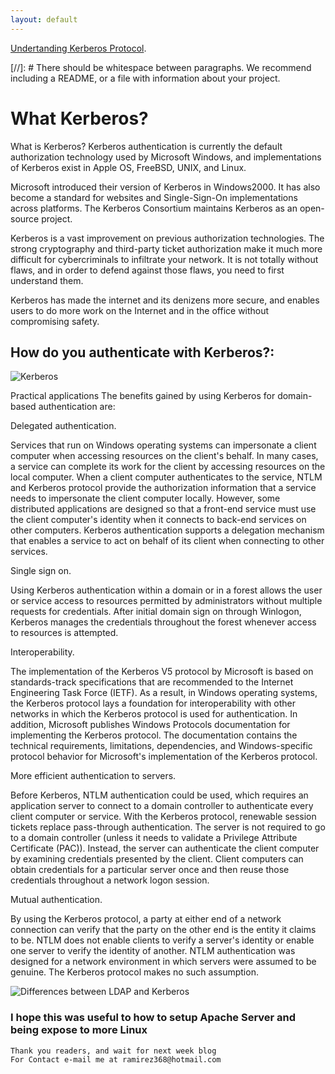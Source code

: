 ```yaml
---
layout: default
---
```



[Undertanding Kerberos Protocol](https://https://www.youtube.com/watch?v=_44CHD3Vx-0).

[//]: #  There should be whitespace between paragraphs. We recommend including a README, or a file with information about your project.

# What Kerberos?
What is Kerberos?
Kerberos authentication is currently the default authorization technology used by Microsoft Windows, and implementations of Kerberos exist in Apple OS, FreeBSD, UNIX, and Linux.

Microsoft introduced their version of Kerberos in Windows2000. It has also become a standard for websites and Single-Sign-On implementations across platforms. The Kerberos Consortium maintains Kerberos as an open-source project.

Kerberos is a vast improvement on previous authorization technologies. The strong cryptography and third-party ticket authorization make it much more difficult for cybercriminals to infiltrate your network. It is not totally without flaws, and in order to defend against those flaws, you need to first understand them.

Kerberos has made the internet and its denizens more secure, and enables users to do more work on the Internet and in the office without compromising safety.


## How do you authenticate with Kerberos?:
![Kerberos](https://www.varonis.com/blog/wp-content/uploads/2018/07/Kerberos-Graphics-1-v2-787x790.jpg)

Practical applications
The benefits gained by using Kerberos for domain-based authentication are:

Delegated authentication.

Services that run on Windows operating systems can impersonate a client computer when accessing resources on the client's behalf. In many cases, a service can complete its work for the client by accessing resources on the local computer. When a client computer authenticates to the service, NTLM and Kerberos protocol provide the authorization information that a service needs to impersonate the client computer locally. However, some distributed applications are designed so that a front-end service must use the client computer's identity when it connects to back-end services on other computers. Kerberos authentication supports a delegation mechanism that enables a service to act on behalf of its client when connecting to other services.

Single sign on.

Using Kerberos authentication within a domain or in a forest allows the user or service access to resources permitted by administrators without multiple requests for credentials. After initial domain sign on through Winlogon, Kerberos manages the credentials throughout the forest whenever access to resources is attempted.

Interoperability.

The implementation of the Kerberos V5 protocol by Microsoft is based on standards-track specifications that are recommended to the Internet Engineering Task Force (IETF). As a result, in Windows operating systems, the Kerberos protocol lays a foundation for interoperability with other networks in which the Kerberos protocol is used for authentication. In addition, Microsoft publishes Windows Protocols documentation for implementing the Kerberos protocol. The documentation contains the technical requirements, limitations, dependencies, and Windows-specific protocol behavior for Microsoft's implementation of the Kerberos protocol.

More efficient authentication to servers.

Before Kerberos, NTLM authentication could be used, which requires an application server to connect to a domain controller to authenticate every client computer or service. With the Kerberos protocol, renewable session tickets replace pass-through authentication. The server is not required to go to a domain controller (unless it needs to validate a Privilege Attribute Certificate (PAC)). Instead, the server can authenticate the client computer by examining credentials presented by the client. Client computers can obtain credentials for a particular server once and then reuse those credentials throughout a network logon session.

Mutual authentication.

By using the Kerberos protocol, a party at either end of a network connection can verify that the party on the other end is the entity it claims to be. NTLM does not enable clients to verify a server's identity or enable one server to verify the identity of another. NTLM authentication was designed for a network environment in which servers were assumed to be genuine. The Kerberos protocol makes no such assumption.



![Differences between LDAP and Kerberos ](https://lh3.googleusercontent.com/Xka7iPt1EcRPEPwpeYW6UcihVmYqLWkgInc8vBTbOz2jZh93ODPXqmbh6y3PMRBxChyorRzXbsVJmV27x9HrEGt76NQp0wLmpiVB7_b0w9D_HuZaGVhQ0bdErlCN5JoJXIkP4yO6=s0)


### I hope this was useful to how to setup Apache Server and being expose to more Linux


```
Thank you readers, and wait for next week blog
For Contact e-mail me at ramirez368@hotmail.com

```

